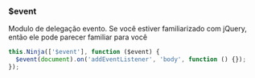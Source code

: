 ### $event

Modulo de delegação evento. Se você estiver familiarizado com jQuery, então ele pode parecer familiar para você

```javascript
this.Ninja(['$event'], function ($event) {
  $event(document).on('addEventListener', 'body', function () {});
});
```